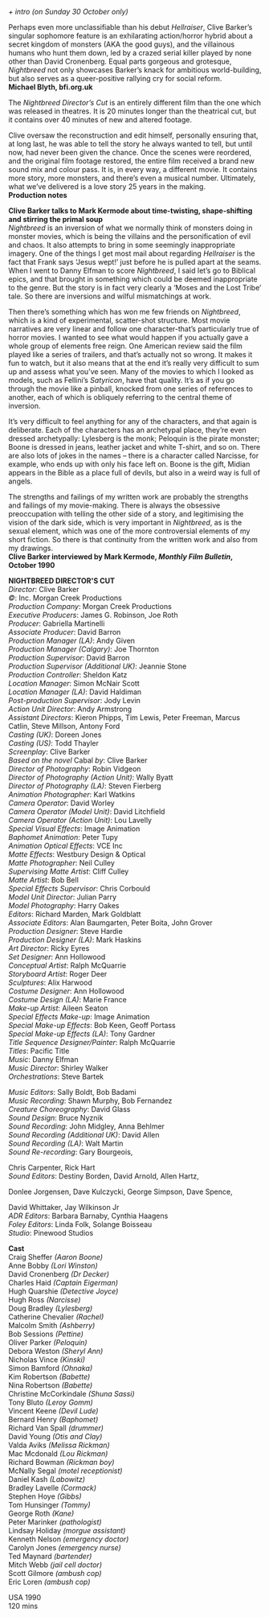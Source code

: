 
_+ intro (on Sunday 30 October only)_

Perhaps even more unclassifiable than his debut _Hellraiser_, Clive Barker’s singular sophomore feature is an exhilarating action/horror hybrid about a secret kingdom of monsters (AKA the good guys), and the villainous humans who hunt them down, led by a crazed serial killer played by none other than David Cronenberg. Equal parts gorgeous and grotesque, _Nightbreed_ not only showcases Barker’s knack for ambitious world-building, but also serves as a queer-positive rallying cry for social reform.  
**Michael Blyth, bfi.org.uk**  

The _Nightbreed Director’s Cut_ is an entirely different film than the one which was released in theatres. It is 20 minutes longer than the theatrical cut, but it contains over 40 minutes of new and altered footage.

Clive oversaw the reconstruction and edit himself, personally ensuring that, at long last, he was able to tell the story he always wanted to tell, but until now, had never been given the chance. Once the scenes were reordered, and the original film footage restored, the entire film received a brand new sound mix and colour pass. It is, in every way, a different movie. It contains more story, more monsters, and there’s even a musical number. Ultimately, what we’ve delivered is a love story 25 years in the making.  
**Production notes**  

**Clive Barker talks to Mark Kermode about time-twisting, shape-shifting and stirring the primal soup**  
_Nightbreed_ is an inversion of what we normally think of monsters doing in monster movies, which is being the villains and the personification of evil and chaos. It also attempts to bring in some seemingly inappropriate imagery. One of the things I get most mail about regarding _Hellraiser_ is the fact that Frank says ‘Jesus wept!’ just before he is pulled apart at the seams. When I went to Danny Elfman to score _Nightbreed_, I said let’s go to Biblical epics, and that brought in something which could be deemed inappropriate to the genre. But the story is in fact very clearly a ‘Moses and the Lost Tribe’ tale. So there are inversions and wilful mismatchings at work.

Then there’s something which has won me few friends on _Nightbreed_, which is a kind of experimental, scatter-shot structure. Most movie narratives are very linear and follow one character-that’s particularly true of horror movies. I wanted to see what would happen if you actually gave a whole group of elements free reign. One American review said the film played like a series of trailers, and that’s actually not so wrong. It makes it fun to watch, but it also means that at the end it’s really very difficult to sum up and assess what you’ve seen. Many of the movies to which I looked as models, such as Fellini’s _Satyricon_, have that quality. It’s as if you go through the movie like a pinball, knocked from one series of references to another, each of which is obliquely referring to the central theme of inversion.

It’s very difficult to feel anything for any of the characters, and that again is deliberate. Each of the characters has an archetypal place, they’re even dressed archetypally: Lylesberg is the monk; Peloquin is the pirate monster; Boone is dressed in jeans, leather jacket and white T-shirt, and so on. There are also lots of jokes in the names – there is a character called Narcisse, for example, who ends up with only his face left on. Boone is the gift, Midian appears in the Bible as a place full of devils, but also in a weird way is full of angels.

The strengths and failings of my written work are probably the strengths and failings of my movie-making. There is always the obsessive preoccupation with telling the other side of a story, and legitimising the vision of the dark side, which is very important in _Nightbreed_, as is the sexual element, which was one of the more controversial elements of my short fiction. So there is that continuity from the written work and also from my drawings.  
**Clive Barker interviewed by Mark Kermode, _Monthly Film Bulletin_, October 1990**  

**NIGHTBREED DIRECTOR'S CUT**  
_Director_: Clive Barker  
_©_: Inc. Morgan Creek Productions  
_Production Company_: Morgan Creek Productions  
_Executive Producers_: James G. Robinson, Joe Roth  
_Producer_: Gabriella Martinelli  
_Associate Producer_: David Barron  
_Production Manager (LA)_: Andy Given  
_Production Manager (Calgary)_: Joe Thornton  
_Production Supervisor_: David Barron  
_Production Supervisor (Additional UK)_: Jeannie Stone  
_Production Controller_: Sheldon Katz  
_Location Manager_: Simon McNair Scott  
_Location Manager (LA)_: David Haldiman  
_Post-production Supervisor_: Jody Levin  
_Action Unit Director_: Andy Armstrong  
_Assistant Directors_: Kieron Phipps, Tim Lewis, Peter Freeman, Marcus Catlin, Steve Millson, Antony Ford  
_Casting (UK)_: Doreen Jones  
_Casting (US)_: Todd Thayler  
_Screenplay_: Clive Barker  
_Based on the novel_ Cabal _by_: Clive Barker  
_Director of Photography_: Robin Vidgeon  
_Director of Photography (Action Unit)_: Wally Byatt  
_Director of Photography (LA)_: Steven Fierberg  
_Animation Photographer_: Karl Watkins  
_Camera Operator_: David Worley  
_Camera Operator (Model Unit)_: David Litchfield  
_Camera Operator (Action Unit)_: Lou Lavelly  
_Special Visual Effects_: Image Animation  
_Baphomet Animation_: Peter Tupy  
_Animation Optical Effects_: VCE Inc  
_Matte Effects_: Westbury Design & Optical  
_Matte Photographer_: Neil Culley  
_Supervising Matte Artist_: Cliff Culley  
_Matte Artist_: Bob Bell  
_Special Effects Supervisor_: Chris Corbould  
_Model Unit Director_: Julian Parry  
_Model Photography_: Harry Oakes  
_Editors_: Richard Marden, Mark Goldblatt  
_Associate Editors_: Alan Baumgarten, Peter Boita, John Grover  
_Production Designer_: Steve Hardie  
_Production Designer (LA)_: Mark Haskins  
_Art Director_: Ricky Eyres  
_Set Designer_: Ann Hollowood  
_Conceptual Artist_: Ralph McQuarrie  
_Storyboard Artist_: Roger Deer  
_Sculptures_: Alix Harwood  
_Costume Designer_: Ann Hollowood  
_Costume Design (LA)_: Marie France  
_Make-up Artist_: Aileen Seaton  
_Special Effects Make-up_: Image Animation  
_Special Make-up Effects_: Bob Keen, Geoff Portass  
_Special Make-up Effects (LA)_: Tony Gardner  
_Title Sequence Designer/Painter_: Ralph McQuarrie  
_Titles_: Pacific Title  
_Music_: Danny Elfman  
_Music Director_: Shirley Walker  
_Orchestrations_: Steve Bartek

_Music Editors_: Sally Boldt, Bob Badami  
_Music Recording_: Shawn Murphy, Bob Fernandez  
_Creature Choreography_: David Glass  
_Sound Design_: Bruce Nyznik  
_Sound Recording_: John Midgley, Anna Behlmer  
_Sound Recording (Additional UK)_: David Allen  
_Sound Recording (LA)_: Walt Martin  
_Sound Re-recording_: Gary Bourgeois,

Chris Carpenter, Rick Hart  
_Sound Editors_: Destiny Borden, David Arnold, Allen Hartz,

Donlee Jorgensen, Dave Kulczycki, George Simpson, Dave Spence,

David Whittaker, Jay Wilkinson Jr  
_ADR Editors_: Barbara Barnaby, Cynthia Haagens  
_Foley Editors_: Linda Folk, Solange Boisseau  
_Studio_: Pinewood Studios

**Cast**  
Craig Sheffer _(Aaron Boone)_  
Anne Bobby _(Lori Winston)_  
David Cronenberg _(Dr Decker)_  
Charles Haid _(Captain Eigerman)_  
Hugh Quarshie _(Detective Joyce)_  
Hugh Ross _(Narcisse)_  
Doug Bradley _(Lylesberg)_  
Catherine Chevalier _(Rachel)_  
Malcolm Smith _(Ashberry)_  
Bob Sessions _(Pettine)_  
Oliver Parker _(Peloquin)_  
Debora Weston _(Sheryl Ann)_  
Nicholas Vince _(Kinski)_  
Simon Bamford _(Ohnaka)_  
Kim Robertson _(Babette)_  
Nina Robertson _(Babette)_  
Christine McCorkindale _(Shuna Sassi)_  
Tony Bluto _(Leroy Gomm)_  
Vincent Keene _(Devil Lude)_  
Bernard Henry _(Baphomet)_  
Richard Van Spall _(drummer)_  
David Young _(Otis and Clay)_  
Valda Aviks _(Melissa Rickman)_  
Mac Mcdonald _(Lou Rickman)_  
Richard Bowman _(Rickman boy)_  
McNally Segal _(motel receptionist)_  
Daniel Kash _(Labowitz)_  
Bradley Lavelle _(Cormack)_  
Stephen Hoye _(Gibbs)_  
Tom Hunsinger _(Tommy)_  
George Roth _(Kane)_  
Peter Marinker _(pathologist)_  
Lindsay Holiday _(morgue assistant)_  
Kenneth Nelson _(emergency doctor)_  
Carolyn Jones _(emergency nurse)_  
Ted Maynard _(bartender)_  
Mitch Webb _(jail cell doctor)_  
Scott Gilmore _(ambush cop)_  
Eric Loren _(ambush cop)_  

USA 1990  
120 mins  
<!--stackedit_data:
eyJoaXN0b3J5IjpbLTE3NDU5OTE4MDldfQ==
-->